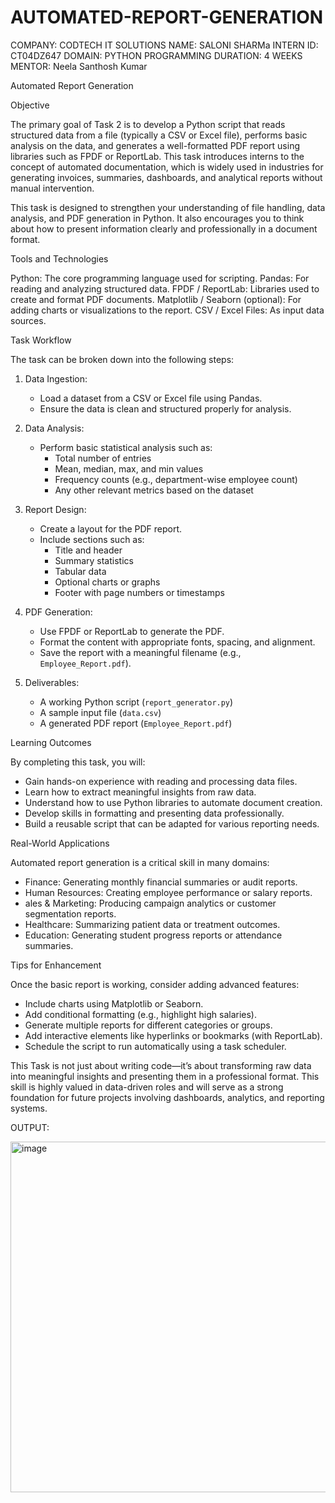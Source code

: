 # AUTOMATED-REPORT-GENERATION
COMPANY: CODTECH IT SOLUTIONS
NAME: SALONI SHARMa
INTERN ID: CT04DZ647 
DOMAIN: PYTHON PROGRAMMING 
DURATION: 4 WEEKS 
MENTOR: Neela Santhosh Kumar

 Automated Report Generation

 Objective

The primary goal of Task 2 is to develop a Python script that reads structured data from a file (typically a CSV or Excel file), performs basic analysis on the data, and generates a well-formatted PDF report using libraries such as FPDF or ReportLab. This task introduces interns to the concept of automated documentation, which is widely used in industries for generating invoices, summaries, dashboards, and analytical reports without manual intervention.

This task is designed to strengthen your understanding of file handling, data analysis, and PDF generation in Python. It also encourages you to think about how to present information clearly and professionally in a document format.

 Tools and Technologies

Python: The core programming language used for scripting.
Pandas: For reading and analyzing structured data.
FPDF / ReportLab: Libraries used to create and format PDF documents.
Matplotlib / Seaborn (optional): For adding charts or visualizations to the report.
CSV / Excel Files: As input data sources.

 Task Workflow

The task can be broken down into the following steps:

1. Data Ingestion:
   - Load a dataset from a CSV or Excel file using Pandas.
   - Ensure the data is clean and structured properly for analysis.

2. Data Analysis:
   - Perform basic statistical analysis such as:
     - Total number of entries
     - Mean, median, max, and min values
     - Frequency counts (e.g., department-wise employee count)
     - Any other relevant metrics based on the dataset

3. Report Design:
   - Create a layout for the PDF report.
   - Include sections such as:
     - Title and header
     - Summary statistics
     - Tabular data
     - Optional charts or graphs
     - Footer with page numbers or timestamps

4. PDF Generation:
   - Use FPDF or ReportLab to generate the PDF.
   - Format the content with appropriate fonts, spacing, and alignment.
   - Save the report with a meaningful filename (e.g., `Employee_Report.pdf`).

5. Deliverables:
   - A working Python script (`report_generator.py`)
   - A sample input file (`data.csv`)
   - A generated PDF report (`Employee_Report.pdf`)

 Learning Outcomes

By completing this task, you will:

- Gain hands-on experience with reading and processing data files.
- Learn how to extract meaningful insights from raw data.
- Understand how to use Python libraries to automate document creation.
- Develop skills in formatting and presenting data professionally.
- Build a reusable script that can be adapted for various reporting needs.

 Real-World Applications

Automated report generation is a critical skill in many domains:

- Finance: Generating monthly financial summaries or audit reports.
- Human Resources: Creating employee performance or salary reports.
- ales & Marketing: Producing campaign analytics or customer segmentation reports.
- Healthcare: Summarizing patient data or treatment outcomes.
- Education: Generating student progress reports or attendance summaries.

 Tips for Enhancement

Once the basic report is working, consider adding advanced features:

- Include charts using Matplotlib or Seaborn.
- Add conditional formatting (e.g., highlight high salaries).
- Generate multiple reports for different categories or groups.
- Add interactive elements like hyperlinks or bookmarks (with ReportLab).
- Schedule the script to run automatically using a task scheduler.


This Task is not just about writing code—it’s about transforming raw data into meaningful insights and presenting them in a professional format. This skill is highly valued in data-driven roles and will serve as a strong foundation for future projects involving dashboards, analytics, and reporting systems.

OUTPUT: 

<img width="753" height="561" alt="image" src="https://github.com/user-attachments/assets/9b69a87d-93d6-4d73-b2b3-3faf271fbc07" />

